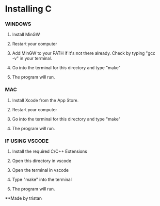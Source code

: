 # Installing C
### WINDOWS

1. Install MinGW

2. Restart your computer

3. Add MinGW to your PATH if it's not there already. Check by typing "gcc -v" in your terminal.

4. Go into the terminal for this directory and type "make"

5. The program will run.


### MAC

1. Install Xcode from the App Store.

2. Restart your computer

4. Go into the terminal for this directory and type "make"

5. The program will run.


### IF USING VSCODE

1. Install the required C/C++ Extensions

2. Open this directory in vscode

3. Open the terminal in vscode

4. Type "make" into the terminal

5. The program will run.

**Made by tristan
